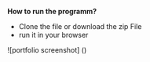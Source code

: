 **How to run the programm?**
  - Clone the file or download the zip File
  - run it in your browser
  
  ![portfolio screenshot] ()

